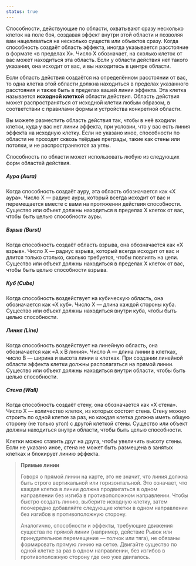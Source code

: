 ```yaml
---
status: true
---
```


Способности, действующие по области, охватывают сразу несколько клеток на поле боя, создавая эффект внутри этой области и позволяя вам нацеливаться на несколько существ или объектов сразу. Когда способность создаёт область эффекта, иногда указывается расстояние в формате «в пределах X». Число X обозначает, на сколько клеток от вас может находиться эта область. Если у области действия нет такого указания, она исходит от вас, и вы находитесь в центре области.

Если область действия создаётся на определённом расстоянии от вас, то одна клетка этой области должна находиться в пределах указанного расстояния и также быть в пределах вашей линии эффекта. Эта клетка называется **исходной клеткой** области действия. Область действия может распространяться от исходной клетки любым образом, в соответствии с правилами формы и устройства конкретной области.

Вы можете разместить область действия так, чтобы в неё входили клетки, куда у вас нет линии эффекта, при условии, что у вас есть линия эффекта на исходную клетку. Если не указано иное, способности по области не проходят сквозь твёрдые преграды, такие как стены или потолки, и не распространяются за углы.

Способность по области может использовать любую из следующих форм областей действия.

##### Аура (Aura)

Когда способность создаёт ауру, эта область обозначается как «X аура». Число X — радиус ауры, который всегда исходит от вас и перемещается вместе с вами на протяжении действия способности. Существо или объект должны находиться в пределах X клеток от вас, чтобы быть целью способности ауры.

##### Взрыв (Burst)

Когда способность создаёт область взрыва, она обозначается как «X взрыв». Число X — радиус взрыва, который всегда исходит от вас и длится только столько, сколько требуется, чтобы повлиять на цели. Существо или объект должны находиться в пределах X клеток от вас, чтобы быть целью способности взрыва.

##### Куб (Cube)

Когда способность воздействует на кубическую область, она обозначается как «X куб». Число X — длина каждой стороны куба. Существо или объект должны находиться внутри куба, чтобы быть целью способности.

##### Линия (Line)

Когда способность воздействует на линейную область, она обозначается как «A x B линия». Число A — длина линии в клетках, число B — ширина и высота линии в клетках. При создании линейной области эффекта клетки должны располагаться на прямой линии. Существо или объект должны находиться внутри области, чтобы быть целью способности.

##### Стена (Wall)

Когда способность создаёт стену, она обозначается как «X стена». Число X — количество клеток, из которых состоит стена. Стену можно строить по одной клетке за раз, но каждая клетка должна иметь общую сторону (не только угол) с другой клеткой стены. Существо или объект должны находиться внутри области, чтобы быть целью способности.

Клетки можно ставить друг на друга, чтобы увеличить высоту стены. Если не указано иное, стена не может быть размещена в занятых клетках и блокирует линию эффекта.

> **Прямые линии**
> 
> Говоря о прямой линии на карте, это не значит, что линия должна быть строго вертикальной или горизонтальной. Это означает, что каждая клетка в линии должна продвигаться в одном направлении без изгиба в противоположном направлении. Чтобы быстро создать линию, выберите исходную клетку, затем поочередно добавляйте следующие клетки в одном направлении без изгибов в противоположную сторону.
> 
> Аналогично, способности и эффекты, требующие движения существа по прямой линии (например, действие Рывок или принудительное перемещение — толчок или тяга), не обязаны формировать прямую линию на сетке. Двигайте существо по одной клетке за раз в одном направлении, без изгибов в противоположную сторону где оно уже двигалось.
